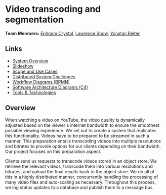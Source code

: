 # Video transcoding and segmentation

**Team Members:** [Ephraim Crystal](mailto:ecrysta1@mail.yu.edu), [Lawrence Snow](mailto:lsnow@mail.yu.edu), [Yonatan Reiter](mailto:yreiter@mail.yu.edu)

## Links

- [System Overview](Project%20Description%20and%20Presentation/System%20Overview.pdf)
- [Slideshow](Project%20Description%20and%20Presentation/Video%20Streaming%20Capstone%20Presentation.pptx)
- [Scope and Use Cases](Project%20Description%20and%20Presentation/scope.md)
- [Distributed System Challenges](Project%20Description%20and%20Presentation/challenges.md)
- [Workflow Diagrams (BPMN)](Project%20Description%20and%20Presentation/workflow.md)
- [Software Architecture Diagrams (C4)](Project%20Description%20and%20Presentation/architecture.md)
- [Tools & Technologies](Project%20Description%20and%20Presentation/technologies.md)

## Overview

When watching a video on YouTube, the video quality is dynamically adjusted based on the viewer's internet bandwidth to ensure the smoothest possible viewing experience. We set out to create a system that replicates this functionality. Videos have to be prepared to be streamed in such a manner. This preparation entails transcoding videos into multiple resolutions and bitrates to provide options for our clients depending on their bandwidth. Our project focuses on this preparation aspect.

Clients send us requests to transcode videos stored in an object store. We retrieve the relevant videos, transcode them into various resolutions and bitrates, and upload the final results back to the object store. We do all of this in a highly distributed manner, concurrently handling the processing of many video files and auto-scaling as necessary. Throughout this process, we log status updates to a database and publish them to a message bus.
